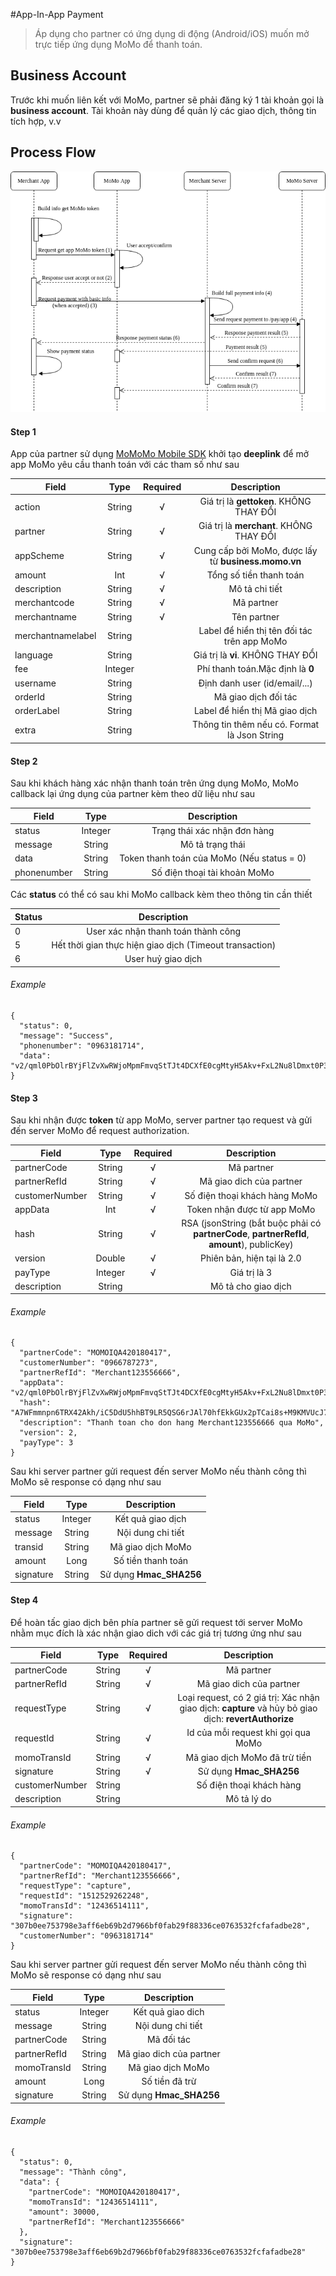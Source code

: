 #App-In-App Payment

> Áp dụng cho partner có ứng dụng di động (Android/iOS) muốn mở trực tiếp ứng dụng MoMo để thanh toán.

## Business Account

Trước khi muốn liên kết với MoMo, partner sẽ phải đăng ký 1 tài khoản gọi là **business account**. Tài khoản này dùng để quản lý các giao dịch, thông tin tích hợp, v.v

## Process Flow

![](aia-flow.png)

#### Step 1

App của partner sử dụng [MoMoMo Mobile SDK](https://github.com/momo-wallet/mobile-sdk) khởi tạo **deeplink** để mở app MoMo yêu cầu thanh toán với các tham số như sau

| Field             |  Type   | Required |                     Description                     |
| ----------------- | :-----: | :------: | :-------------------------------------------------: |
| action            | String  |    √     |       Giá trị là **gettoken**. KHÔNG THAY ĐỔI       |
| partner           | String  |    √     |       Giá trị là **merchant**. KHÔNG THAY ĐỔI       |
| appScheme         | String  |    √     | Cung cấp bởi MoMo, được lấy từ **business.momo.vn** |
| amount            |   Int   |    √     |               Tổng số tiền thanh toán               |
| description       | String  |    √     |                   Mô tả chi tiết                    |
| merchantcode      | String  |    √     |                     Mã partner                      |
| merchantname      | String  |    √     |                     Tên partner                     |
| merchantnamelabel | String  |          |     Label để hiển thị tên đối tác trên app MoMo     |
| language          | String  |          |          Giá trị là **vi**. KHÔNG THAY ĐỔI          |
| fee               | Integer |          |          Phí thanh toán.Mặc định là **0**           |
| username          | String  |          |            Định danh user (id/email/...)            |
| orderId           | String  |          |                Mã giao dịch đối tác                 |
| orderLabel        | String  |          |           Label để hiển thị Mã giao dịch            |
| extra             | String  |          |    Thông tin thêm nếu có. Format là Json String     |

#### Step 2

Sau khi khách hàng xác nhận thanh toán trên ứng dụng MoMo, MoMo callback lại ứng dụng của partner kèm theo dữ liệu như sau

| Field       |  Type   |                Description                 |
| ----------- | :-----: | :----------------------------------------: |
| status      | Integer |        Trạng thái xác nhận đơn hàng        |
| message     | String  |              Mô tả trạng thái              |
| data        | String  | Token thanh toán của MoMo (Nếu status = 0) |
| phonenumber | String  |        Số điện thoại tài khoản MoMo        |

Các **status** có thể có sau khi MoMo callback kèm theo thông tin cần thiết

| Status |                       Description                       |
| ------ | :-----------------------------------------------------: |
| 0      |           User xác nhận thanh toán thành công           |
| 5      | Hết thời gian thực hiện giao dịch (Timeout transaction) |
| 6      |                   User huỷ giao dịch                    |

###### Example

```
{
  "status": 0,
  "message": "Success",
  "phonenumber": "0963181714",
  "data": "v2/qml0PbOlrBYjFlZvXwRWjoMpmFmvqStTJt4DCXfE0cgMtyH5Akv+FxL2Nu8lDmxt0P3Mu+YeCGB+UFfwXICo7D07jR6f2VhauglozphNgkK7724sO3qVKC9ZI8KCdr0k4AHuuUNF4AT6Iy2rOmaCVF1WeyS/y/n2E4DArwaHG2J+8StiawfZPiKoUGvywNHV"
}
```

#### Step 3

Sau khi nhận được **token** từ app MoMo, server partner tạo request và gửi đến server MoMo để request authorization.

| Field          |  Type   | Required |                                         Description                                          |
| -------------- | :-----: | :------: | :------------------------------------------------------------------------------------------: |
| partnerCode    | String  |    √     |                                          Mã partner                                          |
| partnerRefId   | String  |    √     |                                   Mã giao dich của partner                                   |
| customerNumber | String  |    √     |                                Số điện thoại khách hàng MoMo                                 |
| appData        |   Int   |    √     |                                 Token nhận được từ app MoMo                                  |
| hash           | String  |    √     | RSA (jsonString (bắt buộc phải có **partnerCode**, **partnerRefId**, **amount**), publicKey) |
| version        | Double  |    √     |                                  Phiên bản, hiện tại là 2.0                                  |
| payType        | Integer |    √     |                                         Giá trị là 3                                         |
| description    | String  |          |                                     Mô tả cho giao dịch                                      |

###### Example

```
{
  "partnerCode": "MOMOIQA420180417",
  "customerNumber": "0966787273",
  "partnerRefId": "Merchant123556666",
  "appData": "v2/qml0PbOlrBYjFlZvXwRWjoMpmFmvqStTJt4DCXfE0cgMtyH5Akv+FxL2Nu8lDmxt0P3Mu+YeCGB+UFfwXICo7D07jR6f2VhauglozphNgkK7724sO3qVKC9ZI8KCdr0k4AHuuUNF4AT6Iy2rOmaCVF1WeyS/y/n2E4DArwaHG2J+8StiawfZPiKoUGvywNHV",
  "hash": "A7WFmmnpn6TRX42Akh/iC5DdU5hhBT9LR5QSG6rJAl70hfEkkGUx2pTCai8s+M9KMVUcJ7m52iv74yhmeEjjN10TtEJoqITBIYBG2bqcTprhDijyhV4ePU7ytDNuLxzzIvGfTYyvbsEJ2jZTSf556yod12vhYqOJSFL/U2hVuxjUahf5Rnu5R/OLalg8QmlU6nQooEuNdzEXPMd6j9EaxOCiB2oM5/9QiTN0tCNSTIVvPtnlHu5mIbBHChcwfToIL4IAiD1nbrlDuBX//CZcrZj6hFqjvU31yb/DuG02c3aqWxbZKZ8csOwF9bL30m/yGr/0BQUWgunpDPrmCosf9A==",
  "description": "Thanh toan cho don hang Merchant123556666 qua MoMo",
  "version": 2,
  "payType": 3
}

```

Sau khi server partner gửi request đến server MoMo nếu thành công thì MoMo sẽ response có dạng như sau

| Field     |  Type   |       Description       |
| --------- | :-----: | :---------------------: |
| status    | Integer |    Kết quả giao dịch    |
| message   | String  |    Nội dung chi tiết    |
| transid   | String  |    Mã giao dịch MoMo    |
| amount    |  Long   |   Số tiền thanh toán    |
| signature | String  | Sử dụng **Hmac_SHA256** |

#### Step 4

Để hoàn tấc giao dịch bên phía partner sẽ gửi request tới server MoMo nhằm mục đích là xác nhận giao dich với các giá trị tương ứng như sau

| Field          |  Type  | Required |                                             Description                                              |
| -------------- | :----: | :------: | :--------------------------------------------------------------------------------------------------: |
| partnerCode    | String |    √     |                                              Mã partner                                              |
| partnerRefId   | String |    √     |                                       Mã giao dich của partner                                       |
| requestType    | String |    √     | Loại request, có 2 giá trị: Xác nhận giao dịch: **capture** và hủy bỏ giao dịch: **revertAuthorize** |
| requestId      | String |    √     |                                 Id của mỗi request khi gọi qua MoMo                                  |
| momoTransId    | String |    √     |                                    Mã giao dịch MoMo đã trừ tiền                                     |
| signature      | String |    √     |                                       Sử dụng **Hmac_SHA256**                                        |
| customerNumber | String |          |                                       Số điện thoại khách hàng                                       |
| description    | String |          |                                             Mô tả lý do                                              |

###### Example

```
{
  "partnerCode": "MOMOIQA420180417",
  "partnerRefId": "Merchant123556666",
  "requestType": "capture",
  "requestId": "1512529262248",
  "momoTransId": "12436514111",
  "signature": "307b0ee753798e3aff6eb69b2d7966bf0fab29f88336ce0763532fcfafadbe28",
  "customerNumber": "0963181714"
}

```

Sau khi server partner gửi request đến server MoMo nếu thành công thì MoMo sẽ response có dạng như sau

| Field        |  Type   |       Description        |
| ------------ | :-----: | :----------------------: |
| status       | Integer |    Kết quả giao dich     |
| message      | String  |    Nội dung chi tiết     |
| partnerCode  | String  |        Mã đối tác        |
| partnerRefId | String  | Mã giao dich của partner |
| momoTransId  | String  |    Mã giao dịch MoMo     |
| amount       |  Long   |      Số tiền đã trừ      |
| signature    | String  | Sử dụng **Hmac_SHA256**  |

###### Example

```
{
  "status": 0,
  "message": "Thành công",
  "data": {
    "partnerCode": "MOMOIQA420180417",
    "momoTransId": "12436514111",
    "amount": 30000,
    "partnerRefId": "Merchant123556666"
  },
  "signature": "307b0ee753798e3aff6eb69b2d7966bf0fab29f88336ce0763532fcfafadbe28"
}

```
